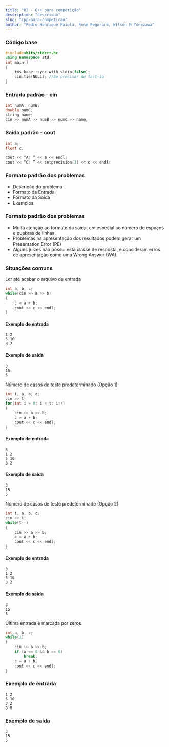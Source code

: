 ```yaml
---
title: "02 - C++ para competição"
description: "descricao"
slug: "cpp-para-competicao"
author: "Pedro Henrique Paiola, Rene Pegoraro, Wilson M Yonezawa"
---
```

### Código base
``` cpp
#include<bits/stdc++.h>
using namespace std;
int main()
{
    ios_base::sync_with_stdio(false);
    cin.tie(NULL); //Se precisar de fast-io
}
```

### Entrada padrão - cin
``` cpp
int numA, numB;
double numC;
string name;
cin >> numA >> numB >> numC >> name;
``` 

### Saída padrão - cout
``` cpp
int a;
float c;
...
cout << “A: ” << a << endl;
cout << “C: ” << setprecision(3) << c << endl;
``` 

### Formato padrão dos problemas
- Descrição do problema
- Formato da Entrada
- Formato da Saída
- Exemplos

### Formato padrão dos problemas
- Muita atenção ao formato da saída, em especial ao número de espaços e quebras de linhas.
- Problemas na apresentação dos resultados podem gerar um Presentation Error (PE)
- Alguns juízes não possui esta classe de resposta, e consideram erros de apresentação como uma Wrong Answer (WA).

### Situações comuns
Ler até acabar o arquivo de entrada
``` cpp
int a, b, c;
while(cin >> a >> b)
{
    c = a + b;
    cout << c << endl;
}
``` 

#### Exemplo de entrada 
```
1 2
5 10
3 2
```
#### Exemplo de saída
```
3
15
5
```

Número de casos de teste predeterminado (Opção 1)
``` cpp
int t, a, b, c;
cin >> t;
for(int i = 0; i < t; i++)
{
    cin >> a >> b;
    c = a + b;
    cout << c << endl;
}
``` 

#### Exemplo de entrada
```
3
1 2
5 10
3 2
```

#### Exemplo de saída
```
3
15
5
```

Número de casos de teste predeterminado (Opção 2)
``` cpp
int t, a, b, c;
cin >> t;
while(t--)
{
    cin >> a >> b;
    c = a + b;
    cout << c << endl;
}
``` 

#### Exemplo de entrada
```
3
1 2
5 10
3 2
```

#### Exemplo de saída
```
3
15
5
```

Última entrada é marcada por zeros
``` cpp
int a, b, c;
while(1)
{
    cin >> a >> b;
    if (a == 0 && b == 0)
        break;
    c = a + b;
    cout << c << endl;
}
``` 

### Exemplo de entrada
```
1 2
5 10
3 2
0 0
```

### Exemplo de saída
```
3
15
5
```
